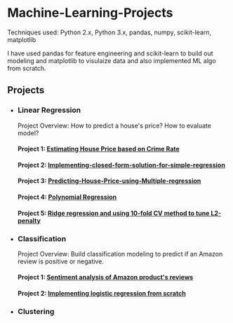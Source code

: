 # Machine-Learning-Projects

Techniques used: Python 2.x, Python 3.x, pandas, numpy, scikit-learn, matplotlib

I have used pandas for feature engineering and scikit-learn to build out modeling and matplotlib to visulaize data and also implemented ML algo from scratch.

## Projects
* ### Linear Regression
  Project Overview: How to predict a house's price? How to evaluate model?
  #### Project 1: [Estimating House Price based on Crime Rate](https://github.com/gov-vj/Machine-Learning-Projects/tree/master/Linear%20Regression/Project%201)
  #### Project 2: [Implementing-closed-form-solution-for-simple-regression](https://github.com/gov-vj/Machine-Learning-Projects/tree/master/Linear%20Regression/Project%202)
  #### Project 3: [Predicting-House-Price-using-Multiple-regression](https://github.com/gov-vj/Machine-Learning-Projects/tree/master/Linear%20Regression/Project%203)
  #### Project 4: [Polynomial Regression](https://github.com/gov-vj/Machine-Learning-Projects/tree/master/Linear%20Regression/Project%204)
  #### Project 5: [Ridge regression and using 10-fold CV method to tune L2-penalty](https://github.com/gov-vj/Machine-Learning-Projects/tree/master/Linear%20Regression/Project%205)
* ### Classification
  Project Overview: Build classification modeling to predict if an Amazon review is positive or negative.
  #### Project 1: [Sentiment analysis of Amazon product's reviews](https://github.com/gov-vj/Machine-Learning-Projects/tree/master/Classification/Project%201)
  #### Project 2: [Implementing logistic regression from scratch](https://github.com/gov-vj/Machine-Learning-Projects/tree/master/Classification/Project%202)
* ### Clustering

